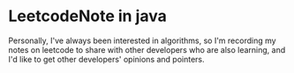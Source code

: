 # LeetcodeNote in java
Personally, I've always been interested in algorithms, so I'm recording my notes on leetcode to share with other developers who are also learning, and I'd like to get other developers' opinions and pointers.

